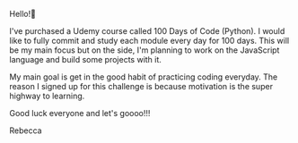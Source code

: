 Hello!:wave:	

I've purchased a Udemy course called 100 Days of Code (Python). I would like to fully commit and study each module every day for 100 days. 
This will be my main focus but on the side, I'm planning to work on the JavaScript language and build some projects with it.

My main goal is get in the good habit of practicing coding everyday. The reason I signed up for this challenge is because motivation is the super highway to learning.

Good luck everyone and let's goooo!!! 

Rebecca 


